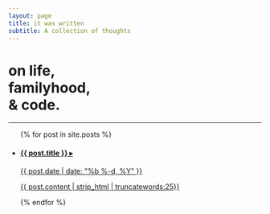 ```yaml
---
layout: page
title: it was written
subtitle: A collection of thoughts
---
```

<h1 class="home--subtitle text--bold">on life,<br>familyhood,<br>& code.</h1>
<hr class="divider--gray">
<ul class="post-list">
    {% for post in site.posts %}
        <a class="post-link" href="http://randytolentino.com/digital-card/{{ post.url }}">
            <li class="post-list-item">
                <h4 class="post-title">
                <span class="post-link">{{ post.title }} ▸</span>
                </h4>
                <p class="post-meta">{{ post.date | date: "%b %-d, %Y" }}</p>
                <p class="post-preview">{{ post.content | strip_html | truncatewords:25}}</p>
            </li>
        </a>
    {% endfor %}
</ul>
